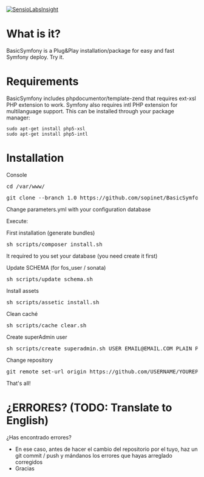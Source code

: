 [![SensioLabsInsight](https://insight.sensiolabs.com/projects/84f19b4e-6135-457d-be83-56b684231595/big.png)](https://insight.sensiolabs.com/projects/84f19b4e-6135-457d-be83-56b684231595)

What is it?
===========

BasicSymfony is a Plug&Play installation/package for easy and fast Symfony deploy. Try it.

Requirements
============

BasicSymfony includes phpdocumentor/template-zend that requires ext-xsl PHP extension to work. Symfony also requires intl PHP extension for multilanguage support. This can be installed through your package manager:

```
sudo apt-get install php5-xsl
sudo apt-get install php5-intl
```

Installation
============

Console
<pre>cd /var/www/</pre>
<pre>git clone --branch 1.0 https://github.com/sopinet/BasicSymfony.git YourProjectName</pre>

Change parameters.yml with your configuration database<br>

Execute: 

First installation (generate bundles)
<pre>sh scripts/composer_install.sh</pre>

It required to you set your database (you need create it first)

Update SCHEMA (for fos_user / sonata)
<pre>sh scripts/update_schema.sh</pre>

Install assets
<pre>sh scripts/assetic_install.sh</pre>

Clean caché
<pre>sh scripts/cache_clear.sh</pre>

Create superAdmin user
<pre>sh scripts/create_superadmin.sh USER EMAIL@EMAIL.COM PLAIN_PASSWORD</pre>

Change repository
<pre>git remote set-url origin https://github.com/USERNAME/YOUREPOSITORY.git</pre>

That's all!

¿ERRORES? (TODO: Translate to English)
=========
¿Has encontrado errores?
- En ese caso, antes de hacer el cambio del repositorio por el tuyo, haz un git commit / push y mándanos los errores que hayas arreglado corregidos
- Gracias
